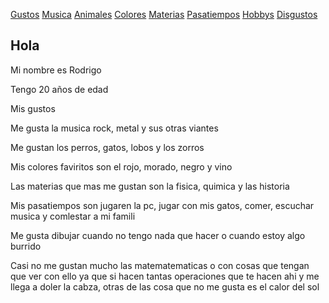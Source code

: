 
 [Gustos](./gustos.md)  [Musica](./musica.md)  [Animales](./animales.md)  [Colores](./colores.md)  [Materias](./materias.md)  [Pasatiempos](./pasatiemposs.md)  [Hobbys](./hoppys.md)  [Disgustos](./disgostos.md)

## Hola

Mi nombre es Rodrigo

Tengo 20 años de edad

Mis gustos

Me gusta la musica rock, metal y sus otras viantes

Me gustan los perros, gatos, lobos y los zorros

Mis colores faviritos  son el rojo, morado, negro y vino 

Las materias que mas me gustan son la fisica, quimica y las historia

Mis pasatiempos son jugaren la pc, jugar con mis gatos, comer, escuchar musica y comlestar a mi famili

Me gusta dibujar cuando no tengo nada que hacer o cuando estoy algo burrido

Casi no me gustan mucho las matematematicas o con cosas que tengan que ver con ello ya que si hacen tantas operaciones que te hacen ahi y me llega a doler la cabza, otras de las cosa que no me gusta es el calor del sol

